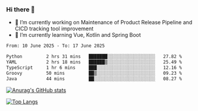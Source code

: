 ### Hi there 👋

- 🔭 I’m currently working on Maintenance of Product Release Pipeline and CICD tracking tool improvement
- 🌱 I’m currently learning Vue, Kotlin and Spring Boot

<!--START_SECTION:waka-->

```txt
From: 10 June 2025 - To: 17 June 2025

Python         2 hrs 31 mins   ███████░░░░░░░░░░░░░░░░░░   27.82 %
YAML           2 hrs 18 mins   ██████▒░░░░░░░░░░░░░░░░░░   25.49 %
TypeScript     1 hr 6 mins     ███░░░░░░░░░░░░░░░░░░░░░░   12.16 %
Groovy         50 mins         ██▒░░░░░░░░░░░░░░░░░░░░░░   09.23 %
Java           44 mins         ██░░░░░░░░░░░░░░░░░░░░░░░   08.27 %
```

<!--END_SECTION:waka-->

[![Anurag's GitHub stats](https://github-readme-stats.vercel.app/api?username=yunhao981&show_icons=true&theme=solarized-dark)](https://github.com/anuraghazra/github-readme-stats)

[![Top Langs](https://github-readme-stats.vercel.app/api/top-langs/?username=yunhao981&theme=solarized-dark&layout=compact)](https://github.com/anuraghazra/github-readme-stats)

<!--
**yunhao981/yunhao981** is a ✨ _special_ ✨ repository because its `README.md` (this file) appears on your GitHub profile.

Here are some ideas to get you started:

- 🔭 I’m currently working on Maintenance of Release Pipeline and CICD tracking tool improvement
- 🌱 I’m currently learning Vue, Kotlin and Spring Boot
- 👯 I’m looking to collaborate on ...
- 🤔 I’m looking for help with ...
- 💬 Ask me about ...
- 📫 How to reach me: ...
- 😄 Pronouns: ...
- ⚡ Fun fact: ...
-->


